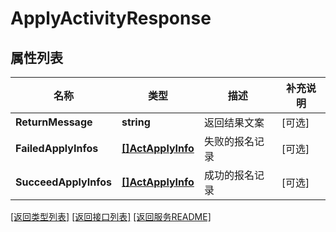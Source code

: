 # ApplyActivityResponse

## 属性列表

名称 | 类型 | 描述 | 补充说明
------------ | ------------- | ------------- | -------------
**ReturnMessage** | **string** | 返回结果文案 | [可选] 
**FailedApplyInfos** | [**[]ActApplyInfo**](ActApplyInfo.md) | 失败的报名记录 | [可选] 
**SucceedApplyInfos** | [**[]ActApplyInfo**](ActApplyInfo.md) | 成功的报名记录 | [可选] 

[\[返回类型列表\]](README.md#类型列表)
[\[返回接口列表\]](README.md#接口列表)
[\[返回服务README\]](README.md)



